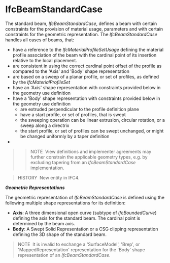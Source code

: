 IfcBeamStandardCase
===================

The standard beam, _IfcBeamStandardCase_, defines a beam with certain constraints for the provision of material usage, parameters and with certain constraints for the geometric representation. The _IfcBeamStandardCase_ handles all cases of beams, that:

* have a reference to the _IfcMaterialProfileSetUsage_ defining the material profile association of the beam with the cardinal point of its insertion relative to the local placement.
* are consistent in using the correct cardinal point offset of the profile as compared to the 'Axis' and 'Body' shape representation
* are based on a sweep of a planar profile, or set of profiles, as defined by the _IfcMaterialProfileSet_
* have an 'Axis' shape representation with constraints provided below in the geometry use definition
* have a 'Body' shape representation with constraints provided below in the geometry use definition 
    * are extruded perpendicular to the profile definition plane
    * have a start profile, or set of profiles, that is swept
    * the sweeping operation can be linear extrusion, circular rotation, or a sweep along a directrix
    * the start profile, or set of profiles can be swept unchanged, or might be changed uniformly by a taper definition 
*  
>> NOTE&nbsp; View definitions and implementer agreements may further constrain the applicable geometry types, e.g. by excluding tapering from an _IfcBeamStandardCase_ implementation. 

> HISTORY&nbsp; New entity in IFC4.

**_Geometric Representations_**

The geometric representation of _IfcBeamStandardCase_ is defined using the following multiple shape representations for its definition:

* **Axis**: A three dimensional open curve (subtype of _IfcBoundedCurve_) defining the axis for the standard beam. The cardinal point is determined by the beam axis.
* **Body**: A Swept Solid Representation or a CSG clipping representation defining the 3D shape of the standard beam.

> NOTE&nbsp; It is invalid to exchange a 'SurfaceModel', 'Brep', or 'MappedRepresentation' representation for the 'Body' shape representation of an _IfcBeamStandardCase_.
